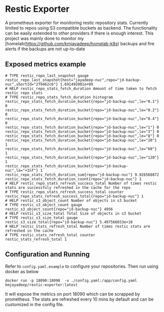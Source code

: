# Restic Exporter

A prometheus exporter for monitoring restic repository stats. Currently limited to repos using S3 compatible buckets as backend. The functionality can be easily extended to other providers if there is enough interest. This project was mainly done to monitor my [homelab(https://github.com/kmjayadeep/homelab-k8s) backups and fire alerts if the backups are not up-to-date

## Exposed metrics example

```
# TYPE restic_repo_last_snapshot gauge
restic_repo_last_snapshot{host="jayadeep-nuc",repo="jd-backup-nuc",shortId="2f9462c6"} 1.691492001e+09
# HELP restic_repo_stats_fetch_duration Amount of time taken to fetch restic repo stats
# TYPE restic_repo_stats_fetch_duration histogram
restic_repo_stats_fetch_duration_bucket{repo="jd-backup-nuc",le="0.1"} 0
restic_repo_stats_fetch_duration_bucket{repo="jd-backup-nuc",le="0.2"} 0
restic_repo_stats_fetch_duration_bucket{repo="jd-backup-nuc",le="0.4"} 0
restic_repo_stats_fetch_duration_bucket{repo="jd-backup-nuc",le="1"} 0
restic_repo_stats_fetch_duration_bucket{repo="jd-backup-nuc",le="3"} 0
restic_repo_stats_fetch_duration_bucket{repo="jd-backup-nuc",le="8"} 0
restic_repo_stats_fetch_duration_bucket{repo="jd-backup-nuc",le="20"} 1
restic_repo_stats_fetch_duration_bucket{repo="jd-backup-nuc",le="60"} 1
restic_repo_stats_fetch_duration_bucket{repo="jd-backup-nuc",le="120"} 1
restic_repo_stats_fetch_duration_bucket{repo="jd-backup-nuc",le="+Inf"} 1
restic_repo_stats_fetch_duration_sum{repo="jd-backup-nuc"} 9.926568872
restic_repo_stats_fetch_duration_count{repo="jd-backup-nuc"} 1
# HELP restic_repo_stats_refresh_success_total Number of times restic stats are successfuly refreshed in the cache for the repo
# TYPE restic_repo_stats_refresh_success_total counter
restic_repo_stats_refresh_success_total{repo="jd-backup-nuc"} 1
# HELP restic_s3_object_count Number of objects in s3 bucket
# TYPE restic_s3_object_count gauge
restic_s3_object_count{repo="jd-backup-nuc"} 4956
# HELP restic_s3_size_total Total Size of objects in s3 bucket
# TYPE restic_s3_size_total gauge
restic_s3_size_total{repo="jd-backup-nuc"} 5.497566033e+10
# HELP restic_stats_refresh_total Number of times restic stats are refreshed in the cache
# TYPE restic_stats_refresh_total counter
restic_stats_refresh_total 1
```

## Configuration and Running

Refer to `config.yaml.example` to configure your repositories. Then run using docker as below


```
docker run -p 18090:18090  -v ./config.yaml:/app/config.yaml kmjayadeep/restic-exporter:latest
```

It will expose the metrics on port 18090 which can be scrapped by prometheus. The stats are refreshed every 10 mins by default and can be customized in the config file.
